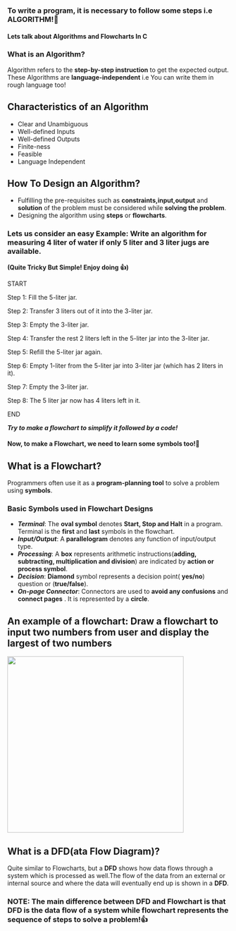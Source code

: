 ### To write a program, it is necessary to follow some steps i.e ALGORITHM!💯

#### Lets talk about Algorithms and Flowcharts In C

### What is an Algorithm?
Algorithm refers to the **step-by-step instruction** to get the expected output.
These Algorithms are **language-independent** i.e You can write them in rough language too!


## Characteristics of an Algorithm
- Clear and Unambiguous
- Well-defined Inputs
- Well-defined Outputs
- Finite-ness
- Feasible
- Language Independent


## How To Design an Algorithm?
- Fulfilling the pre-requisites such as **constraints,input,output** and **solution** of the problem must be considered while **solving the problem**.
- Designing the algorithm using **steps** or **flowcharts**.

### Lets us consider an easy Example: Write an algorithm for measuring 4 liter of water if only 5 liter and 3 liter jugs are available.
**(Quite Tricky But Simple! Enjoy doing 👍)**

START

Step 1: Fill the 5-liter jar.

Step 2: Transfer 3 liters out of it into the 3-liter jar.

Step 3: Empty the 3-liter jar.

Step 4: Transfer the rest 2 liters left in the 5-liter jar into the 3-liter jar. 

Step 5: Refill the 5-liter jar again.

Step 6: Empty 1-liter from the 5-liter jar into 3-liter jar (which has 2 liters in it).

Step 7: Empty the 3-liter jar.

Step 8: The 5 liter jar now has 4 liters left in it.

END


**_Try to make a flowchart to simplify it followed by a code!_**

#### Now, to make a Flowchart, we need to learn some symbols too!💯


## What is a Flowchart?
Programmers often use it as a **program-planning tool** to solve a problem using **symbols**.
 
### Basic Symbols used in Flowchart Designs
- **_Terminal_**: The **oval symbol** denotes **Start, Stop and Halt** in a program. Terminal is the **first** and **last** symbols in the flowchart.
- **_Input/Output_**: A **parallelogram** denotes any function of input/output type.
- **_Processing_**: A **box** represents arithmetic instructions(**adding, subtracting, multiplication and division**) are indicated by **action or process symbol**.
- **_Decision_**: **Diamond** symbol represents a decision point( **yes/no**) question or (**true/false**).
- **_On-page Connector_**: Connectors are used to **avoid any confusions** and **connect pages** . It is represented by a **circle**.


## An example of a flowchart: Draw a flowchart to input two numbers from user and display the largest of two numbers
<img src="https://cdn1.knowledgeboat.com/img/apc8/apc8-ch3-q3-2-flowchart-greater-number_qm420s-800.png" width="400" height="400"/>
                                      

## What is a DFD(ata Flow Diagram)?
Quite similar to Flowcharts, but a **DFD** shows how data flows through a system which is processed as well.The flow of the data from an external or internal source and where the data will eventually end up is shown in a **DFD**.

### NOTE: The main difference between DFD and Flowchart is that DFD is the data flow of a system while flowchart represents the sequence of steps to solve a problem!👍
 
